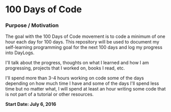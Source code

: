# 100 Days of Code

### Purpose / Motivation

The goal with the 100 Days of Code movement is to code a minimum of one hour each day for 100 days. This repository will be used to document my self-learning programming goal for the next 100 days and log my progress into DayLogs. 

I'll talk about the progress, thoughts on what I learned and how I am progressing, projects that I worked on, books I read, etc. 

I'll spend more than 3-4 hours working on code some of the days depending on how much time I have and some of the days I'll spend less time but no matter what, I will spend at least an hour writing some code that is not part of a tutorial or other resources. 

<b> Start Date: July 6, 2016 </b>



